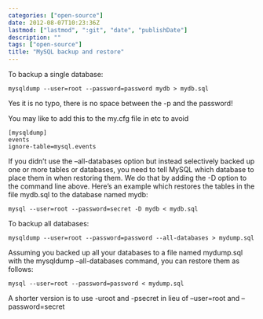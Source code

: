 ```yaml
---
categories: ["open-source"]
date: 2012-08-07T10:23:36Z
lastmod: ["lastmod", ":git", "date", "publishDate"]
description: ""
tags: ["open-source"]
title: "MySQL backup and restore"
---
```



To backup a single database:

    mysqldump --user=root --password=password mydb > mydb.sql

Yes it is no typo, there is no space between the -p and the password!

You may like to add this to the my.cfg file in etc to avoid      

    [mysqldump]  
    events  
    ignore-table=mysql.events

If you didn’t use the –all-databases option but instead selectively backed up one or more tables or databases, you need to tell MySQL which database to place them in when restoring them. We do that by adding the -D option to the command line above. Here’s an example which restores the tables in the file mydb.sql to the database named mydb:

    mysql --user=root --password=secret -D mydb < mydb.sql

To backup all databases:

    mysqldump --user=root --password=password --all-databases > mydump.sql

Assuming you backed up all your databases to a file named mydump.sql with the mysqldump –all-databases command, you can restore them as follows:

    mysql --user=root --password=password < mydump.sql

A shorter version is to use -uroot and -psecret in lieu of –user=root and –password=secret

